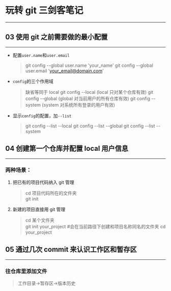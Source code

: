 # 玩转 git 三剑客笔记

---

## 03 使用 git 之前需要做的最小配置

---

-   配置`user.name`和`user.email`

    > git config --global user.name 'your_name'
    > git config --global user.email 'your_email@domain.com'

-   `config`的三个作用域

    > 缺省等同于 local
    > git config --local (local 只对某个仓库有效)
    > git config --global (global 对当前用户的所有仓库有效)
    > git config --system (system 对系统所有登录的用户有效)

-   显示`config`的配置，加`--list`
    > git config --list --local
    > git config --list --global
    > git config --list --system

## 04 创建第一个仓库并配置 local 用户信息

---

### 两种场景：

1. 把已有的项目代码纳入 git 管理
    > cd 项目代码所在的文件夹  
    > git init
2. 新建的项目直接用 git 管理
    > cd 某个文件夹  
    > git init your_project #会在当前路径下创建和项目名称同名的文件夹
    > cd your_project

## 05 通过几次 commit 来认识工作区和暂存区

---

### 往仓库里添加文件

> 工作目录->暂存区->版本历史
